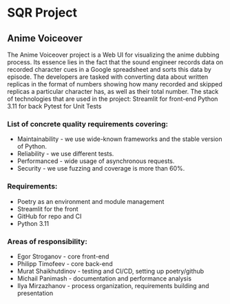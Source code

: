 # SQR Project
## Anime Voiceover
The Anime Voiceover project is a Web UI for visualizing the anime dubbing process. Its essence lies in the fact that the sound engineer records data on recorded character cues in a Google spreadsheet and sorts this data by episode. The developers are tasked with converting data about written replicas in the format of numbers showing how many recorded and skipped replicas a particular character has, as well as their total number.
The stack of technologies that are used in the project:
  Streamlit for front-end
  Python 3.11 for back
  Pytest for Unit Tests

  
### List of concrete quality requirements covering:
  *  Maintainability - we use wide-known frameworks and the stable version of Python.
  *  Reliability - we use different tests.
  *  Performanced - wide usage of asynchronous requests.
  *  Security - we use fuzzing and coverage is more than 60%.

  
### Requirements:
  * Poetry as an environment and module management
  * Streamlit for the front
  * GitHub for repo and CI
  * Python 3.11

  
### Areas of responsibility:

  * Egor Stroganov - core front-end
  * Philipp Timofeev - core back-end
  * Murat Shaikhutdinov - testing and CI/CD, setting up poetry/github
  * Michail Panimash - documentation and performance analysis
  * Ilya Mirzazhanov - process organization, requirements building and presentation
